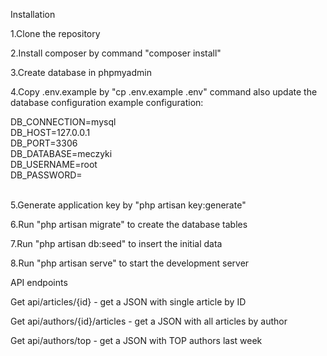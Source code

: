 Installation 

1.Clone the repository 

2.Install composer by command "composer install" 

3.Create database in phpmyadmin 

4.Copy .env.example by "cp .env.example .env" command also update the database configuration 
example configuration: 

DB_CONNECTION=mysql </br>
DB_HOST=127.0.0.1 </br>
DB_PORT=3306 </br>
DB_DATABASE=meczyki </br>
DB_USERNAME=root </br>
DB_PASSWORD= </br></br>

5.Generate application key by "php artisan key:generate" 

6.Run "php artisan migrate" to create the database tables 

7.Run "php artisan db:seed" to insert the initial data 

8.Run "php artisan serve" to start the development server 

API endpoints 

Get api/articles/{id} - get a JSON with single article by ID

Get api/authors/{id}/articles - get a JSON with all articles by author 

Get api/authors/top - get a JSON with TOP authors last week 
